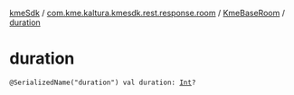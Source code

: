 [kmeSdk](../../index.md) / [com.kme.kaltura.kmesdk.rest.response.room](../index.md) / [KmeBaseRoom](index.md) / [duration](./duration.md)

# duration

`@SerializedName("duration") val duration: `[`Int`](https://kotlinlang.org/api/latest/jvm/stdlib/kotlin/-int/index.html)`?`